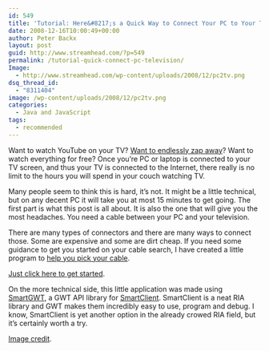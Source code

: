 ```yaml
---
id: 549
title: 'Tutorial: Here&#8217;s a Quick Way to Connect Your PC to Your Television'
date: 2008-12-16T10:00:49+00:00
author: Peter Backx
layout: post
guid: http://www.streamhead.com/?p=549
permalink: /tutorial-quick-connect-pc-television/
Image:
  - http://www.streamhead.com/wp-content/uploads/2008/12/pc2tv.png
dsq_thread_id:
  - "8311404"
image: /wp-content/uploads/2008/12/pc2tv.png
categories:
  - Java and JavaScript
tags:
  - recommended
---
```

Want to watch YouTube on your TV? <a title="The Couch TV - zap away" href="http://www.thecouchtv.com/" target="_blank">Want to endlessly zap away</a>? Want to watch everything for free? Once you&#8217;re PC or laptop is connected to your TV screen, and thus your TV is connected to the Internet, there really is no limit to the hours you will spend in your couch watching TV.
  
<!--more-->


  
Many people seem to think this is hard, it&#8217;s not. It might be a little technical, but on any decent PC it will take you at most 15 minutes to get going. The first part is what this post is all about. It is also the one that will give you the most headaches. You need a cable between your PC and your television.

There are many types of connectors and there are many ways to connect those. Some are expensive and some are dirt cheap. If you need some guidance to get you started on your cable search, I have created a little program to <a title="cable picker: pick your pc to tv connection" href="http://www.thecouchtv.com/cablepicker/" target="_blank">help you pick your cable</a>.

<a title="cable picker: pick your pc to tv connection" href="http://www.thecouchtv.com/cablepicker/" target="_blank">Just click here to get started</a>.

On the more technical side, this little application was made using <a title="smartgwt" href="http://code.google.com/p/smartgwt/" target="_blank">SmartGWT</a>, a GWT API library for <a title="SmartClient: RIA Ajax framework" href="http://www.smartclient.com/" target="_blank">SmartClient</a>. SmartClient is a neat RIA library and GWT makes them incredibly easy to use, program and debug. I know, SmartClient is yet another option in the already crowed RIA field, but it&#8217;s certainly worth a try.

<a href="http://flickr.com/photos/thms/393931547/" target="_blank">Image credit</a>.

<!-- AddThis Advanced Settings generic via filter on the_content -->

<!-- AddThis Share Buttons generic via filter on the_content -->